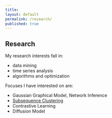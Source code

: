 ```yaml
---
title:
layout: default
permalink: /research/
published: true
---
```


## Research
My research interests fall in:
- data mining
- time series analysis
- algorithms and optimization

Focuses I have interested on are:
- Gaussian Graphical Model, Network Inference
- [Subsequence Clustering]({{site.baseurl}}/research/subsequence)
- Contrastive Learning
- Diffusion  Model
